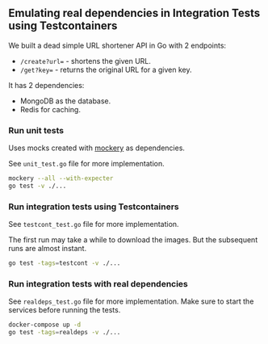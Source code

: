 ## Emulating real dependencies in Integration Tests using Testcontainers

We built a dead simple URL shortener API in Go with 2 endpoints:
- `/create?url=` - shortens the given URL.
- `/get?key=` - returns the original URL for a given key.

It has 2 dependencies:
- MongoDB as the database.
- Redis for caching.

### Run unit tests

Uses mocks created with [mockery](https://github.com/vektra/mockery) as dependencies.

See `unit_test.go` file for more implementation.

```bash
mockery --all --with-expecter
go test -v ./...
```

### Run integration tests using Testcontainers

See `testcont_test.go` file for more implementation.

The first run may take a while to download the images. But the subsequent runs are almost instant.

```bash
go test -tags=testcont -v ./...
```

### Run integration tests with real dependencies

See `realdeps_test.go` file for more implementation. Make sure to start the services before running the tests.

```bash
docker-compose up -d
go test -tags=realdeps -v ./...
```
